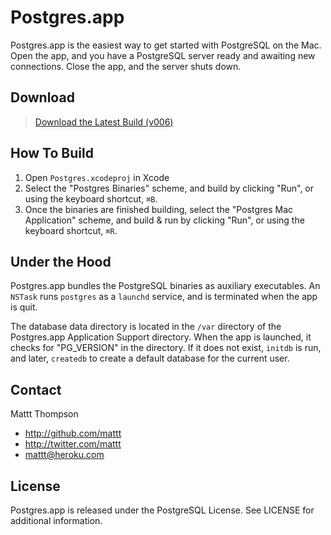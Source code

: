 # Postgres.app

Postgres.app is the easiest way to get started with PostgreSQL on the Mac. Open the app, and you have a PostgreSQL server ready and awaiting new connections. Close the app, and the server shuts down.

## Download

> [Download the Latest Build (v006)](http://cl.ly/121v1a0G2J1H2W0A2C3A)

## How To Build

1. Open `Postgres.xcodeproj` in Xcode
2. Select the "Postgres Binaries" scheme, and build by clicking "Run", or using the keyboard shortcut, `⌘B`.
3. Once the binaries are finished building, select the "Postgres Mac Application" scheme, and build & run by clicking "Run", or using the keyboard shortcut, `⌘R`.

## Under the Hood

Postgres.app bundles the PostgreSQL binaries as auxiliary executables. An `NSTask` runs  `postgres` as a `launchd` service, and is terminated when the app is quit.

The database data directory is located in the `/var` directory of the Postgres.app Application Support directory. When the app is launched, it checks for "PG_VERSION" in the directory. If it does not exist, `initdb` is run, and later, `createdb` to create a default database for the current user.

## Contact

Mattt Thompson

- http://github.com/mattt
- http://twitter.com/mattt
- mattt@heroku.com

## License

Postgres.app is released under the PostgreSQL License. See LICENSE for additional information.
